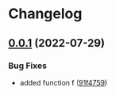 # Changelog

## [0.0.1](https://github.com/mmogib/KFUPMMathHW.jl/compare/v0.0.0...v0.0.1) (2022-07-29)


### Bug Fixes

* added function f ([91f4759](https://github.com/mmogib/KFUPMMathHW.jl/commit/91f4759b9fefd69b3a5f4c22a07401a1404a9e58))
